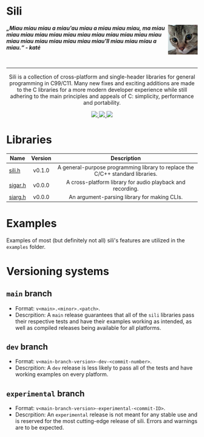 Sili
====
<img src=".github/cat.png" alt="Katė" width="78" align="right">

<b><i>„Miau miau miau a miau'au miau a miau miau miau, ma miau miau miau miau miau miau miau miau miau miau miau miau miau miau miau miau miau miau miau'll miau miau miau a miau.“ - katė</i></b>

<br />

---

<p align="center">
Sili is a collection of cross-platform and single-header libraries for general
programming in C99/C11. Many new fixes and exciting additions are made to the C
libraries for a more modern developer experience while still adhering to the main
principles and appeals of C: simplicity, performance and portability.
</p>

<p align="center">
	<a href="https://github.com/EimaMei/sili-toolchain/actions/workflows/linux.yml">
		<img src="https://github.com/EimaMei/sili-toolchain/actions/workflows/linux.yml/badge.svg">
	</a>
	<a href="https://github.com/EimaMei/sili-toolchain/actions/workflows/windows.yml">
		<img src="https://github.com/EimaMei/sili-toolchain/actions/workflows/windows.yml/badge.svg">
	</a>
	<a href="https://github.com/EimaMei/sili-toolchain/actions/workflows/macos.yml">
		<img src="https://github.com/EimaMei/sili-toolchain/actions/workflows/macos.yml/badge.svg">
	</a>
</p>

# Libraries
|  Name                | Version | Description |
|----------------------|:-------:|:-----------:|
|  [sili.h](sili.h)    | v0.1.0  | A general-purpose programming library to replace the C/C++ standard libraries.
|  [sigar.h](sigar.h)  | v0.0.0  | A cross-platform library for audio playback and recording.
|  [siarg.h](siarg.h)  | v0.0.0  | An argument-parsing library for making CLIs.

# Examples
Examples of most (but definitely not all) sili's features are utilized in the
`examples` folder.

# Versioning systems
## `main` branch
- Format: `v<main>.<minor>.<patch>`.
- Descrpition: A `main` release guarantees that all of the `sili` libraries pass
their respective tests and have their examples working as intended, as well as
compiled releases being available for all platforms.

## `dev` branch
- Format: `v<main-branch-version>-dev-<commit-number>`.
- Descrpition: A `dev` release is less likely to pass all of the tests and have
working examples on every platform.

## `experimental` branch
- Format: `v<main-branch-version>-experimental-<commit-ID>`.
- Descrpition: An `experimental` release is not meant for any stable use and is
reserved  for the most cutting-edge release of sili. Errors and warnings are to
be expected.
